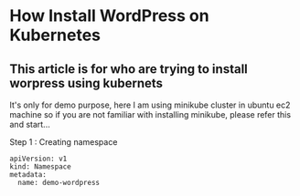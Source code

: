 # How Install WordPress on Kubernetes
This article is for who are trying to install worpress using kubernets
---

It's only for demo purpose, here I am using minikube cluster in ubuntu ec2 machine so if you are not familiar with installing minikube, please refer this and start...

Step 1 : Creating namespace

```
apiVersion: v1
kind: Namespace
metadata:
  name: demo-wordpress

```


